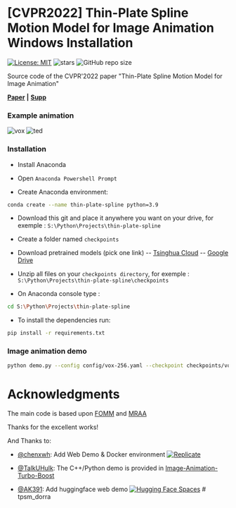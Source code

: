 # [CVPR2022] Thin-Plate Spline Motion Model for Image Animation Windows Installation

[![License: MIT](https://img.shields.io/badge/License-MIT-yellow.svg)](LICENSE)
![stars](https://img.shields.io/github/stars/yoyo-nb/Thin-Plate-Spline-Motion-Model.svg?style=flat)
![GitHub repo size](https://img.shields.io/github/repo-size/yoyo-nb/Thin-Plate-Spline-Motion-Model.svg)

Source code of the CVPR'2022 paper "Thin-Plate Spline Motion Model for Image Animation"

[**Paper**](https://arxiv.org/abs/2203.14367) **|** [**Supp**](https://cloud.tsinghua.edu.cn/f/f7b8573bb5b04583949f/?dl=1)

### Example animation

![vox](assets/vox.gif)
![ted](assets/ted.gif)

### Installation

- Install Anaconda 
- Open ```Anaconda Powershell Prompt```

- Create Anaconda environment:
```bash
conda create --name thin-plate-spline python=3.9
```

- Download this git and place it anywhere you want on your drive, for exemple : ```S:\Python\Projects\thin-plate-spline```

- Create a folder named ```checkpoints```

- Download pretrained models (pick one link)
-- [Tsinghua Cloud](https://cloud.tsinghua.edu.cn/d/30ab8765da364fefa101/)
-- [Google Drive](https://drive.google.com/drive/folders/1pNDo1ODQIb5HVObRtCmubqJikmR7VVLT?usp=sharing)

- Unzip all files on your ```checkpoints directory```, for exemple : ```S:\Python\Projects\thin-plate-spline\checkpoints```

- On Anaconda console type :
```bash
cd S:\Python\Projects\thin-plate-spline
```

- To install the dependencies run:
```bash
pip install -r requirements.txt
```


### Image animation demo

```bash
python demo.py --config config/vox-256.yaml --checkpoint checkpoints/vox.pth.tar --source_image assets/source.png --driving_video assets/driving.mp4
```

# Acknowledgments
The main code is based upon [FOMM](https://github.com/AliaksandrSiarohin/first-order-model) and [MRAA](https://github.com/snap-research/articulated-animation)

Thanks for the excellent works!

And Thanks to:

- [@chenxwh](https://github.com/chenxwh): Add Web Demo & Docker environment [![Replicate](https://replicate.com/yoyo-nb/thin-plate-spline-motion-model/badge)](https://replicate.com/yoyo-nb/thin-plate-spline-motion-model) 

- [@TalkUHulk](https://github.com/TalkUHulk): The C++/Python demo is provided in [Image-Animation-Turbo-Boost](https://github.com/TalkUHulk/Image-Animation-Turbo-Boost)

- [@AK391](https://github.com/AK391): Add huggingface web demo [![Hugging Face Spaces](https://img.shields.io/badge/%F0%9F%A4%97%20Hugging%20Face-Spaces-blue)](https://huggingface.co/spaces/CVPR/Image-Animation-using-Thin-Plate-Spline-Motion-Model)
#   t p s m _ d o r r a  
 